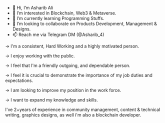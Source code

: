 - 👋 Hi, I’m Asharib Ali
- 👀 I’m interested in Blockchain, Web3 & Metaverse.
- 🌱 I’m currently learning Programming Stuffs.
- 💞️ I’m looking to collaborate on Products Development, Management & Designs.
- 📫 Reach me via Telegram DM (@Asharib_4)

→ I'm a consistent, Hard Working and a highly motivated person.

→ I enjoy working with the public.

→ I feel that I'm a friendly outgoing, and dependable person.

→ I feel it is crucial to demonstrate the importance of my job duties and
expectations.

→ I am looking to improve my position in the work force.

→ I want to expand my knowledge and skills.

I've 2+years of experience in community management,
content & technical writing, graphics designs, as well
i'm also a blockchain developer.
